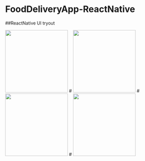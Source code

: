 # FoodDeliveryApp-ReactNative
##ReactNative UI tryout

<img src="https://user-images.githubusercontent.com/13764097/143621154-8eb00aaf-fc04-4123-8376-5fbb9c48beb4.png" width="200">
#
<img src="https://user-images.githubusercontent.com/13764097/143621165-6a5a9cc3-bb5d-4772-8501-e637f5aa9e9e.png" width="200">
#
<img src="https://user-images.githubusercontent.com/13764097/143621175-35001b19-3bf5-4db3-81b2-a7fb82912a72.png" width="200">
#
<img src="https://user-images.githubusercontent.com/13764097/143621149-421eb55a-9965-4be1-8b3f-eebfb536d896.png" width="200">
